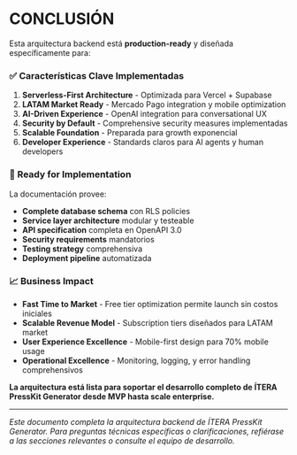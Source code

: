 # CONCLUSIÓN

Esta arquitectura backend está **production-ready** y diseñada específicamente para:

### ✅ Características Clave Implementadas

1. **Serverless-First Architecture** - Optimizada para Vercel + Supabase
2. **LATAM Market Ready** - Mercado Pago integration y mobile optimization
3. **AI-Driven Experience** - OpenAI integration para conversational UX
4. **Security by Default** - Comprehensive security measures implementadas
5. **Scalable Foundation** - Preparada para growth exponencial
6. **Developer Experience** - Standards claros para AI agents y human developers

### 🎯 Ready for Implementation

La documentación provee:
- **Complete database schema** con RLS policies
- **Service layer architecture** modular y testeable
- **API specification** completa en OpenAPI 3.0
- **Security requirements** mandatorios
- **Testing strategy** comprehensiva
- **Deployment pipeline** automatizada

### 📈 Business Impact

- **Fast Time to Market** - Free tier optimization permite launch sin costos iniciales
- **Scalable Revenue Model** - Subscription tiers diseñados para LATAM market
- **User Experience Excellence** - Mobile-first design para 70% mobile usage
- **Operational Excellence** - Monitoring, logging, y error handling comprehensivos

**La arquitectura está lista para soportar el desarrollo completo de ÍTERA PressKit Generator desde MVP hasta scale enterprise.**

---

*Este documento completa la arquitectura backend de ÍTERA PressKit Generator. Para preguntas técnicas específicas o clarificaciones, refiérase a las secciones relevantes o consulte el equipo de desarrollo.*
